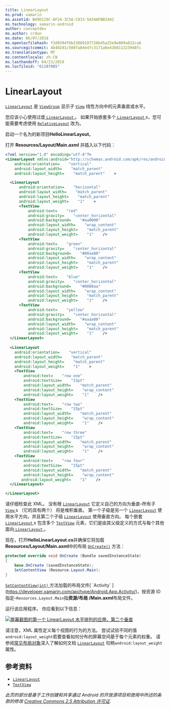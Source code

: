 ```yaml
---
title: LinearLayout
ms.prod: xamarin
ms.assetid: B49D129C-AF24-3C5A-C833-5A34AFBB2442
ms.technology: xamarin-android
author: conceptdev
ms.author: crdun
ms.date: 06/07/2018
ms.openlocfilehash: f3d0394f6b2388918f728bd5a25e9e809a832ca6
ms.sourcegitcommit: 4b402d1c508fa84e4fc3171a6e43b811323948fc
ms.translationtype: MT
ms.contentlocale: zh-CN
ms.lasthandoff: 04/23/2019
ms.locfileid: "61187085"
---
```

# <a name="linearlayout"></a>LinearLayout

[`LinearLayout`](https://developer.xamarin.com/api/type/Android.Widget.LinearLayout/) 是 [`ViewGroup`](https://developer.xamarin.com/api/type/Android.Views.ViewGroup/)
显示子 [`View`](https://developer.xamarin.com/api/type/Android.Views.View/)
线性方向中的元素垂直或水平。

您应该小心使用过度[ `LinearLayout` ](https://developer.xamarin.com/api/type/Android.Widget.LinearLayout/)。
如果开始嵌套多个[ `LinearLayout` ](https://developer.xamarin.com/api/type/Android.Widget.LinearLayout/)s，您可能需要考虑使用 [`RelativeLayout`](https://developer.xamarin.com/api/type/Android.Widget.RelativeLayout/)
改为。

启动一个名为的新项目**HelloLinearLayout**。

打开 **Resources/Layout/Main.axml** 并插入以下代码：

```xml
<?xml version="1.0" encoding="utf-8"?>
<LinearLayout xmlns:android="http://schemas.android.com/apk/res/android"
    android:orientation=    "vertical"
    android:layout_width=    "match_parent"
    android:layout_height=    "match_parent"    >

  <LinearLayout
      android:orientation=    "horizontal"
      android:layout_width=    "match_parent"
      android:layout_height=    "match_parent"
      android:layout_weight=    "1"    >
      <TextView
          android:text=    "red"
          android:gravity=    "center_horizontal"
          android:background=    "#aa0000"
          android:layout_width=    "wrap_content"
          android:layout_height=    "match_parent"
          android:layout_weight=    "1"    />
      <TextView
          android:text=    "green"
          android:gravity=    "center_horizontal"
          android:background=    "#00aa00"
          android:layout_width=    "wrap_content"
          android:layout_height=    "match_parent"
          android:layout_weight=    "1"    />
      <TextView
          android:text=    "blue"
          android:gravity=    "center_horizontal"
          android:background=    "#0000aa"
          android:layout_width=    "wrap_content"
          android:layout_height=    "match_parent"
          android:layout_weight=    "1"    />
      <TextView
          android:text=    "yellow"
          android:gravity=    "center_horizontal"
          android:background=    "#aaaa00"
          android:layout_width=    "wrap_content"
          android:layout_height=    "match_parent"
          android:layout_weight=    "1"    />
  </LinearLayout>
        
  <LinearLayout
    android:orientation=    "vertical"
    android:layout_width=    "match_parent"
    android:layout_height=    "match_parent"
    android:layout_weight=    "1"    >
    <TextView
        android:text=    "row one"
        android:textSize=    "15pt"
        android:layout_width=    "match_parent"
        android:layout_height=    "wrap_content"
        android:layout_weight=    "1"    />
    <TextView
        android:text=    "row two"
        android:textSize=    "15pt"
        android:layout_width=    "match_parent"
        android:layout_height=    "wrap_content"
        android:layout_weight=    "1"    />
    <TextView
        android:text=    "row three"
        android:textSize=    "15pt"
        android:layout_width=    "match_parent"
        android:layout_height=    "wrap_content"
        android:layout_weight=    "1"    />
    <TextView
        android:text=    "row four"
        android:textSize=    "15pt"
        android:layout_width=    "match_parent"
        android:layout_height=    "wrap_content"
       android:layout_weight=    "1"    />
  </LinearLayout>

</LinearLayout>
```

请仔细检查此 XML。 没有根 [`LinearLayout`](https://developer.xamarin.com/api/type/Android.Widget.LinearLayout/)
它定义自己的方向为垂直&ndash;所有子[ `View` ](https://developer.xamarin.com/api/type/Android.Views.View/)s （它的具有两个） 将是堆积垂直。 第一个子级是另一个 [`LinearLayout`](https://developer.xamarin.com/api/type/Android.Widget.LinearLayout/)
使用水平方向，并且第二个子级 [`LinearLayout`](https://developer.xamarin.com/api/type/Android.Widget.LinearLayout/)
使用垂直方向。 每个嵌套[ `LinearLayout` ](https://developer.xamarin.com/api/type/Android.Widget.LinearLayout/)s 包含多个 [`TextView`](https://developer.xamarin.com/api/type/Android.Widget.TextView/)
元素，它们是由其父级定义的方式与每个其他面向[ `LinearLayout` ](https://developer.xamarin.com/api/type/Android.Widget.LinearLayout/)。

现在，打开**HelloLinearLayout.cs**并确保它将加载**Resources/Layout/Main.axml**中的布局 [`OnCreate()`](https://developer.xamarin.com/api/member/Android.App.Activity.OnCreate/p/Android.OS.Bundle/)
方法：

```csharp
protected override void OnCreate (Bundle savedInstanceState)
{
    base.OnCreate (savedInstanceState);
    SetContentView (Resource.Layout.Main);
}
```

[ `SetContentView(int)` ](https://developer.xamarin.com/api/member/Android.App.Activity.SetContentView/(System.Int32))方法加载的布局文件[ `Activity` ](https://developer.xamarin.com/api/type/Android.App.Activity/)，按资源 ID 指定&ndash;`Resources.Layout.Main`指**资源/布局 /Main.axml**布局文件。

运行该应用程序。 你应看到以下信息：

[![屏幕截图的第一个 LinearLayout 水平排列的应用，第二个垂直](linear-layout-images/helloviews1.png)](linear-layout-images/helloviews1.png#lightbox)

请注意，XML 属性定义每个视图的行为的方法。 尝试试验不同的值`android:layout_weight`若要查看如何分布的屏幕空间基于每个元素的权重。 请参阅[常见布局对象](https://developer.android.com/guide/topics/ui/declaring-layout.html)深入了解如何文档 [`LinearLayout`](https://developer.xamarin.com/api/type/Android.Widget.LinearLayout/)
句柄`android:layout_weight`属性。


## <a name="references"></a>参考资料

-   [`LinearLayout`](https://developer.xamarin.com/api/type/Android.Widget.LinearLayout/) 
-   [`TextView`](https://developer.xamarin.com/api/type/Android.Widget.TextView/) 

*此页的部分是基于工作创建和共享通过 Android 的开放源项目和使用中所述的条款的修改*
[*Creative Commons 2.5 Attribution 许可证*](http://creativecommons.org/licenses/by/2.5/).

